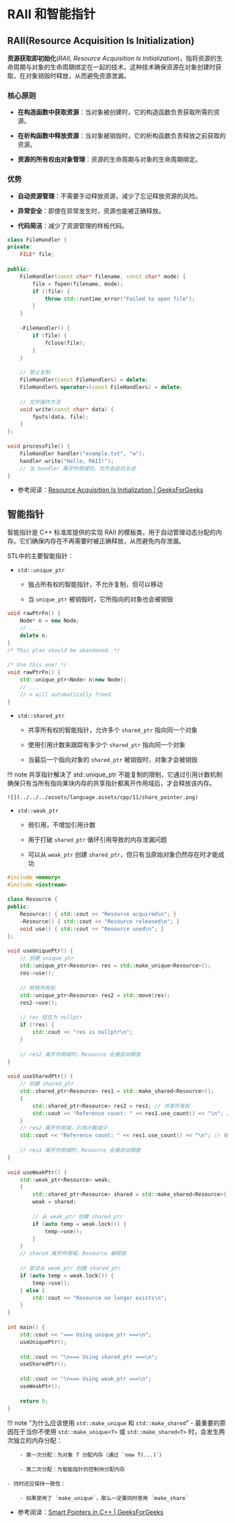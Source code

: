 # RAII 和智能指针

## RAII(Resource Acquisition Is Initialization)

**资源获取即初始化**(*RAII, Resource Acquisition Is Initialization*)，指将资源的生命周期与对象的生命周期绑定在一起的技术。这种技术确保资源在对象创建时获取，在对象销毁时释放，从而避免资源泄漏。

### 核心原则

- **在构造函数中获取资源**：当对象被创建时，它的构造函数负责获取所需的资源。

- **在析构函数中释放资源**：当对象被销毁时，它的析构函数负责释放之前获取的资源。

- **资源的所有权由对象管理**：资源的生命周期与对象的生命周期绑定。

### 优势

- **自动资源管理**：不需要手动释放资源，减少了忘记释放资源的风险。

- **异常安全**：即使在异常发生时，资源也能被正确释放。

- **代码简洁**：减少了资源管理的样板代码。

```cpp
class FileHandler {
private:
    FILE* file;

public:
    FileHandler(const char* filename, const char* mode) {
        file = fopen(filename, mode);
        if (!file) {
            throw std::runtime_error("Failed to open file");
        }
    }

    ~FileHandler() {
        if (file) {
            fclose(file);
        }
    }

    // 禁止复制
    FileHandler(const FileHandler&) = delete;
    FileHandler& operator=(const FileHandler&) = delete;

    // 文件操作方法
    void write(const char* data) {
        fputs(data, file);
    }
};

void processFile() {
    FileHandler handler("example.txt", "w");
    handler.write("Hello, RAII!");
    // 当 handler 离开作用域时，文件会自动关闭
}
```

- 参考阅读：[Resource Acquisition Is Initialization | GeeksForGeeks](https://www.geeksforgeeks.org/resource-acquisition-is-initialization/)

## 智能指针

智能指针是 C++ 标准库提供的实现 RAII 的模板类，用于自动管理动态分配的内存。它们确保内存在不再需要时被正确释放，从而避免内存泄漏。

STL中的主要智能指针：

- `std::unique_ptr`

    - 独占所有权的智能指针，不允许复制，但可以移动

    - 当 `unique_ptr` 被销毁时，它所指向的对象也会被销毁

```cpp
void rawPtrFn() {
    Node* n = new Node;
    // ...
    delete n;
}
/* This plan should be abandoned. */

/* Use this one! */
void rawPtrFn() {
    std::unique_ptr<Node> n(new Node);
    // ...
    // n will automatically freed.
}
```

- `std::shared_ptr`

    - 共享所有权的智能指针，允许多个 `shared_ptr` 指向同一个对象

    - 使用引用计数来跟踪有多少个 `shared_ptr` 指向同一个对象

    - 当最后一个指向对象的 `shared_ptr` 被销毁时，对象才会被销毁

!!! note
    共享指针解决了 std::unique_ptr 不能复制的限制，它通过引用计数机制确保只有当所有指向某块内存的共享指针都离开作用域后，才会释放该内存。

    ![](../../../assets/language.assets/cpp/11/share_pointer.png)

- `std::weak_ptr`

    - 弱引用，不增加引用计数

    - 用于打破 `shared_ptr` 循环引用导致的内存泄漏问题

    - 可以从 `weak_ptr` 创建 `shared_ptr`，但只有当原始对象仍然存在时才能成功

```cpp
#include <memory>
#include <iostream>

class Resource {
public:
    Resource() { std::cout << "Resource acquired\n"; }
    ~Resource() { std::cout << "Resource released\n"; }
    void use() { std::cout << "Resource used\n"; }
};

void useUniquePtr() {
    // 创建 unique_ptr
    std::unique_ptr<Resource> res = std::make_unique<Resource>();
    res->use();
    
    // 转移所有权
    std::unique_ptr<Resource> res2 = std::move(res);
    res2->use();
    
    // res 现在为 nullptr
    if (!res) {
        std::cout << "res is nullptr\n";
    }
    
    // res2 离开作用域时，Resource 会被自动释放
}

void useSharedPtr() {
    // 创建 shared_ptr
    std::shared_ptr<Resource> res1 = std::make_shared<Resource>();
    {
        std::shared_ptr<Resource> res2 = res1; // 共享所有权
        std::cout << "Reference count: " << res1.use_count() << "\n"; // 输出 2
    }
    // res2 离开作用域，引用计数减少
    std::cout << "Reference count: " << res1.use_count() << "\n"; // 输出 1
    
    // res1 离开作用域时，Resource 会被自动释放
}

void useWeakPtr() {
    std::weak_ptr<Resource> weak;
    {
        std::shared_ptr<Resource> shared = std::make_shared<Resource>();
        weak = shared;
        
        // 从 weak_ptr 创建 shared_ptr
        if (auto temp = weak.lock()) {
            temp->use();
        }
    }
    // shared 离开作用域，Resource 被释放
    
    // 尝试从 weak_ptr 创建 shared_ptr
    if (auto temp = weak.lock()) {
        temp->use();
    } else {
        std::cout << "Resource no longer exists\n";
    }
}

int main() {
    std::cout << "=== Using unique_ptr ===\n";
    useUniquePtr();
    
    std::cout << "\n=== Using shared_ptr ===\n";
    useSharedPtr();
    
    std::cout << "\n=== Using weak_ptr ===\n";
    useWeakPtr();
    
    return 0;
}
```

!!! note "为什么应该使用 `std::make_unique` 和 `std::make_shared`"
    - 最重要的原因在于当你不使用 `std::make_unique<T>` 或 `std::make_shared<T>` 时，会发生两次独立的内存分配：

        - 第一次分配：为对象 T 分配内存（通过 `new T(...)`）

        - 第二次分配：为智能指针的控制块分配内存

    - 同时还应保持一致性：

        - 如果使用了 `make_unique`，那么一定要同时使用 `make_share`

- 参考阅读：[Smart Pointers in C++ | GeeksForGeeks](https://www.geeksforgeeks.org/smart-pointers-cpp/)
